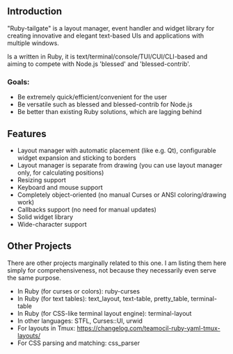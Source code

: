 ## Introduction

"Ruby-tailgate" is a layout manager, event handler and widget library for creating innovative and elegant text-based UIs and applications with multiple windows.

Is a written in Ruby, it is text/terminal/console/TUI/CUI/CLI-based and aiming to compete with Node.js 'blessed' and 'blessed-contrib'.

### Goals:

* Be extremely quick/efficient/convenient for the user
* Be versatile such as blessed and blessed-contrib for Node.js
* Be better than existing Ruby solutions, which are lagging behind

## Features

* Layout manager with automatic placement (like e.g. Qt), configurable widget expansion and sticking to borders
* Layout manager is separate from drawing (you can use layout manager only, for calculating positions)
* Resizing support
* Keyboard and mouse support
* Completely object-oriented (no manual Curses or ANSI coloring/drawing work)
* Callbacks support (no need for manual updates)
* Solid widget library
* Wide-character support

## Other Projects

There are other projects marginally related to this one.
I am listing them here simply for comprehensiveness, not because they necessarily even serve the same purpose.

* In Ruby (for curses or colors): ruby-curses
* In Ruby (for text tables): text_layout, text-table, pretty_table, terminal-table
* In Ruby (for CSS-like terminal layout engine): terminal-layout
* In other languages: STFL, Curses::UI, urwid
* For layouts in Tmux: https://changelog.com/teamocil-ruby-yaml-tmux-layouts/
* For CSS parsing and matching: css_parser

